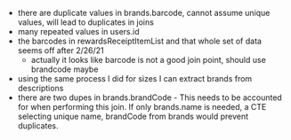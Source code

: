 - there are duplicate values in brands.barcode, cannot assume unique values, will lead to duplicates in joins  
-  many repeated values in users.id
- the barcodes in rewardsReceiptItemList and that whole set of data seems off after 2/26/21
  - actually it looks like barcode is not a good join point, should use brandcode maybe
- using the same process I did for sizes I can extract brands from descriptions
- there are two dupes in brands.brandCode - This needs to be accounted for when performing this join. If only brands.name is needed, a CTE selecting unique name, brandCode from brands would prevent duplicates.
